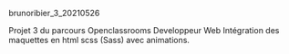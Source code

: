 brunoribier_3_20210526

Projet 3 du parcours Openclassrooms Developpeur Web
Intégration des maquettes en html scss (Sass) avec animations.